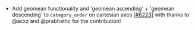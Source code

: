  - Add geomean functionality and 'geomean ascending' + 'geomean descending' to `category_order` on cartesian axes [[#6223](https://github.com/plotly/plotly.js/pull/6223)]
   with thanks to @acxz and @prabhathc for the contribution!
